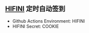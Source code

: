 ## [HIFINI](https://www.hifini.com/) 定时自动签到

- Github Actions Environment: HIFINI
- HIFINI Secret: COOKIE
